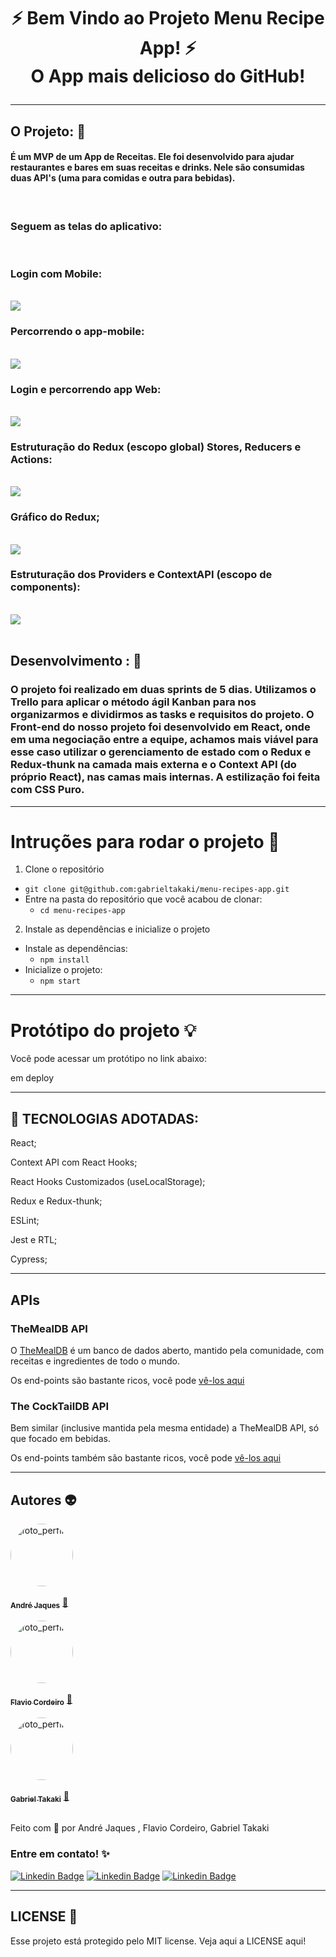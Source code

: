 # <p align=center> :zap: Bem Vindo ao Projeto Menu Recipe App! :zap: <br> O App mais delicioso do GitHub! </p>


---

## O Projeto:  :apple:

#### É um MVP de um App de Receitas. Ele foi desenvolvido para ajudar restaurantes e bares em suas receitas e drinks. Nele são consumidas duas API's (uma para comidas e outra para bebidas). 

<br/>

### Seguem as telas do aplicativo:

<br/>

### Login com Mobile:

<br/>

<img src="preview/01-mobileStart.gif">

<br/>

### Percorrendo o app-mobile:

<br/>

<img src="preview/02-mobileThrough.gif">

<br/>

### Login e percorrendo app Web:

<br/>

<img src="preview/03-webStart.gif">

<br/>

### Estruturação do Redux (escopo global) Stores, Reducers e Actions:

<br/>

<img src="preview/reduxStore.gif">

<br/>

### Gráfico do Redux;

<br/>

<img src="preview/reduxChart.gif">

<br/>

### Estruturação dos Providers e ContextAPI (escopo de components):

<br/>

<img src="preview/contextAndProviders.gif">

<br/>
<br/>

## Desenvolvimento :  :pencil:

### O projeto foi realizado em duas sprints de 5 dias. Utilizamos o Trello para aplicar o método ágil Kanban para nos organizarmos e dividirmos as tasks e requisitos do projeto. O Front-end do nosso projeto foi desenvolvido em React, onde em uma negociação entre a equipe, achamos mais viável para esse caso utilizar o gerenciamento de estado com o Redux e Redux-thunk na camada mais externa e o Context API (do próprio React), nas camas mais internas. A estilização foi feita com CSS Puro.

---

# Intruções para rodar o projeto  :pencil:

1. Clone o repositório
  * `git clone git@github.com:gabrieltakaki/menu-recipes-app.git`
  * Entre na pasta do repositório que você acabou de clonar:
    * `cd menu-recipes-app`

2. Instale as dependências e inicialize o projeto
  * Instale as dependências:
    * `npm install`
  * Inicialize o projeto:
    * `npm start`

---

# Protótipo do projeto :bulb:

Você pode acessar um protótipo no link abaixo:

em deploy

---

## :rocket: TECNOLOGIAS ADOTADAS:

React;

Context API com React Hooks; 

React Hooks Customizados (useLocalStorage);

Redux e Redux-thunk;

ESLint;

Jest e RTL;

Cypress;

---

## APIs

### TheMealDB API

O [TheMealDB](https://www.themealdb.com/) é um banco de dados aberto, mantido pela comunidade, com receitas e ingredientes de todo o mundo.

Os end-points são bastante ricos, você pode [vê-los aqui](https://www.themealdb.com/api.php)

### The CockTailDB API

Bem similar (inclusive mantida pela mesma entidade) a TheMealDB API, só que focado em bebidas.

Os end-points também são bastante ricos, você pode [vê-los aqui](https://www.thecocktaildb.com/api.php)

---

## Autores  :alien:


<a href="https://github.com/andrejaques">
 <img style="border-radius: 50%;" src="https://avatars.githubusercontent.com/u/7872342?v=4" width="100px;" alt="foto_perfil"/>
 <br/>
 <br/>
 <sub><b>André Jaques</b></sub></a> <a href="https://github.com/andrejaques">
 🚀
</a> 

 <br/> 
 <br/> 
 <a href="https://github.com/flavioCoder1">
 <img style="border-radius: 50%;" src="https://avatars.githubusercontent.com/u/78191084?v=4" width="100px;" alt="foto_perfil"/>
 <br />
 <br />
 <sub><b>Flavio Cordeiro</b></sub></a> <a href="https://github.com/flavioCoder1">
 🚀
</a>

 <br/>
 <br/>
 <a href="https://github.com/GabrielTakaki">
 <img style="border-radius: 50%;" src="https://avatars.githubusercontent.com/u/82051093?v=4" width="100px;" alt="foto_perfil"/>
 <br/>
 <br/>
 <sub><b>Gabriel Takaki</b></sub></a> <a href="https://github.com/GabrielTakaki">
    🚀
</a>
<br/>
<br/>

Feito com :green_heart: por André Jaques , Flavio Cordeiro, Gabriel Takaki  

### Entre em contato! :sparkles:

[![Linkedin Badge](https://img.shields.io/badge/-Flavio-blue?style=flat-square&logo=Linkedin&logoColor=white&link=https://www.linkedin.com/in/andrejaques/)](https://www.linkedin.com/in/andrejaques/) 
[![Linkedin Badge](https://img.shields.io/badge/-André-blue?style=flat-square&logo=Linkedin&logoColor=white&link=https://www.linkedin.com/in/flavio-cordeiro/)](https://www.linkedin.com/in/flavio-cordeiro/) 
[![Linkedin Badge](https://img.shields.io/badge/-Gabriel-blue?style=flat-square&logo=Linkedin&logoColor=white&link=https://www.linkedin.com/in/gabriel-takaki-junkes-ab5591205/)](https://www.linkedin.com/in/gabriel-takaki-junkes-ab5591205/)

---

## LICENSE  :pencil:

Esse projeto está protegido pelo MIT license. Veja aqui a LICENSE <link> aqui!
